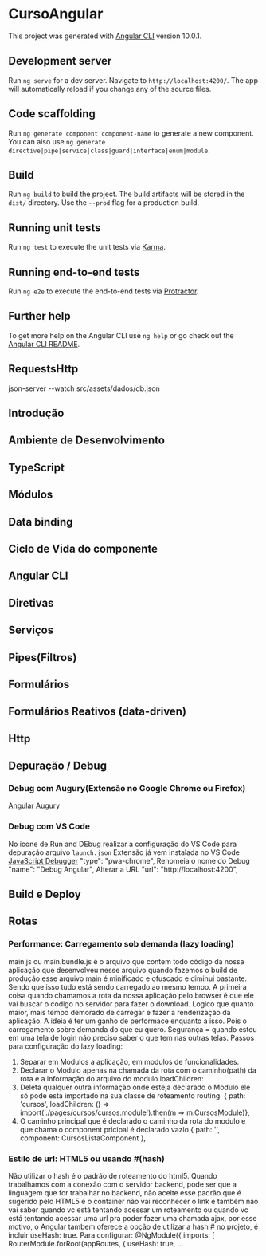 # CursoAngular

This project was generated with [Angular CLI](https://github.com/angular/angular-cli) version 10.0.1.

## Development server

Run `ng serve` for a dev server. Navigate to `http://localhost:4200/`. The app will automatically reload if you change any of the source files.

## Code scaffolding

Run `ng generate component component-name` to generate a new component. You can also use `ng generate directive|pipe|service|class|guard|interface|enum|module`.

## Build

Run `ng build` to build the project. The build artifacts will be stored in the `dist/` directory. Use the `--prod` flag for a production build.

## Running unit tests

Run `ng test` to execute the unit tests via [Karma](https://karma-runner.github.io).

## Running end-to-end tests

Run `ng e2e` to execute the end-to-end tests via [Protractor](http://www.protractortest.org/).

## Further help

To get more help on the Angular CLI use `ng help` or go check out the [Angular CLI README](https://github.com/angular/angular-cli/blob/master/README.md).

## RequestsHttp

json-server --watch src/assets/dados/db.json

## Introdução
## Ambiente de Desenvolvimento
## TypeScript
## Módulos
## Data binding
## Ciclo de Vida do componente
## Angular CLI
## Diretivas
## Serviços
## Pipes(Filtros)
## Formulários
## Formulários Reativos (data-driven)
## Http
## Depuração / Debug

### Debug com Augury(Extensão no Google Chrome ou Firefox)
[Angular Augury](https://augury.rangle.io/)

### Debug com VS Code
No icone de Run and DEbug realizar a configuração do VS Code para depuração
arquivo `launch.json`
Extensão já vem instalada no VS Code [JavaScript Debugger](https://github.com/microsoft/vscode-js-debug)
"type": "pwa-chrome",
Renomeia o nome do Debug
"name": "Debug Angular", 
Alterar a URL
"url": "http://localhost:4200",

## Build e Deploy



## Rotas
### Performance: Carregamento sob demanda (lazy loading)

main.js ou main.bundle.js é o arquivo que contem todo código da nossa aplicação que desenvolveu
nesse arquivo quando fazemos o build de produção esse arquivo main é minificado e ofuscado e diminui bastante.
Sendo que isso tudo está sendo carregado ao mesmo tempo.
A primeira coisa quando chamamos a rota da nossa aplicação pelo browser é que ele vai buscar o codigo no servidor para fazer o download.
Logico que quanto maior, mais tempo demorado de carregar e fazer a renderização da aplicação.
A ideia é ter um ganho de performace enquanto a isso. Pois o carregamento sobre demanda do que eu quero.
Segurança = quando estou em uma tela de login não preciso saber o que tem nas outras telas.
Passos para configuração do lazy loading:
1. Separar em Modulos a aplicação, em modulos de funcionalidades.
2. Declarar o Modulo apenas na chamada da rota com o caminho(path) da rota e a informação do arquivo do modulo loadChildren:
3. Deleta qualquer outra informação onde esteja declarado o Modulo ele só pode está importado na sua classe de roteamento routing.
{ path: 'cursos', loadChildren: () => import('./pages/cursos/cursos.module').then(m => m.CursosModule)},
4. O caminho principal que é declarado o caminho da rota do modulo e que chama o component pricipal é declarado vazio
{ path: '', component: CursosListaComponent },

### Estilo de url: HTML5 ou usando #(hash)
Não utilizar o hash é o padrão de roteamento do html5.
Quando trabalhamos com a conexão com o servidor backend, pode ser que a linguagem que for trabalhar no backend, não aceite esse padrão que é sugerido pelo HTML5 e o container não vai reconhecer o link e também não vai saber quando vc está tentando acessar um roteamento ou quando vc está tentando acessar uma url pra poder fazer uma chamada ajax, por esse motivo, o Angular tambem oferece a opção de utilizar a hash # no projeto, é incluir useHash: true. Para configurar:
@NgModule({
  imports: [
    RouterModule.forRoot(appRoutes, {
      useHash: true,
      ...
